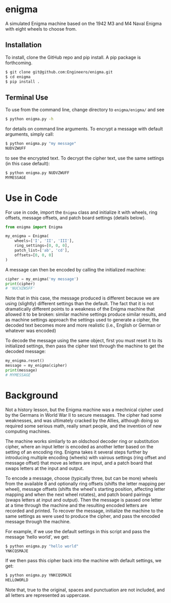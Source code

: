 # enigma
A simulated Enigma machine based on the 1942 M3 and M4 Naval Enigma with eight
wheels to choose from.

## Installation
To install, clone the GitHub repo and pip install. A pip package is forthcoming.

```bash
$ git clone git@github.com:Engineero/enigma.git
$ cd enigma
$ pip install .
```

## Terminal Use
To use from the command line, change directory to `enigma/enigma/` and see

```bash
$ python enigma.py -h
```

for details on command line arguments. To encrypt a message with default
arguments, simply call:

```bash
$ python enigma.py "my message"
NUDVZWUFF
```

to see the encrypted text. To decrypt the cipher text, use the same settings
(in this case default):

```bash
$ python enigma.py NUDVZWUFF
MYMESSAGE
```

# Use in Code
For use in code, import the `Enigma` class and initialize it with wheels,
ring offsets, message offsets, and patch board settings (details below).

```python
from enigma import Enigma

my_enigma = Enigma(
    wheels=['I', 'II', 'III'],
    ring_settings=[0, 0, 0],
    patch_list=['ab', 'cd'],
    offsets=[0, 0, 0]
)
```

A message can then be encoded by calling the initialized machine:

```python
cipher = my_enigma('my message')
print(cipher)
# 'NUCVZWSFF'
```

Note that in this case, the message produced is different because we are using
(slightly) different settings than the default. The fact that it is not
dramatically different points to a weakness of the Enigma machine that allowed
it to be broken: similar machine settings produce similar results, and as
machine settings approach the settings used to generate a cipher, the decoded
text becomes more and more realistic (i.e., English or German or whatever was
encoded)

To decode the message using the same object, first you must reset it to its
initialized settings, then pass the cipher text through the machine to get
the decoded message:

```python
my_enigma.reset()
message = my_enigma(cipher)
print(message)
# MYMESSAGE
```

# Background
Not a history lesson, but the Enigma machine was a mechnical cipher used by
the Germans in World War II to secure messages. The cipher had some weaknesses,
and was ultimately cracked by the Allies, although doing so required some
serious math, really smart people, and the invention of new computing machines.

The machine works simliarly to an oldschool decoder ring or substitution cipher,
where an input letter is encoded as another letter based on the setting of an
encoding ring. Enigma takes it several steps further by introducing multiple
encoding (wheels) with vairous settings (ring offset and message offset) that
move as letters are input, and a patch board that swaps letters at the input and
output.

To encode a message, choose (typically three, but can be more) wheels from the
available 8 and optionally ring offsets (shifts the letter mapping per wheel),
message offsets (shifts the wheel's starting position, affecting letter
mapping and when the next wheel rotates), and patch board pairings (swaps
letters at input and output). Then the message is passed one letter at a time
through the machine and the resulting encoded letters are recorded and printed.
To recover the message, initialize the machine to the same settings as were used
to produce the cipher, and pass the encoded message through the machine.

For example, if we use the default settings in this script and pass the message
'hello world', we get:

```bash
$ python enigma.py "hello world"
YNKCQSMAJE
```

If we then pass this cipher back into the machine with default settings, we get:

```bash
$ python enigma.py YNKCQSMAJE
HELLOWORLD
```

Note that, true to the original, spaces and punctuation are not included, and
all letters are represented as uppercase.